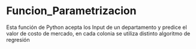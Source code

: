 # Funcion_Parametrizacion
Esta función de Python acepta los Input de un  departamento y predice el valor de costo de mercado, en cada colonia se utiliza distinto algoritmo de regresión
